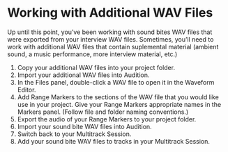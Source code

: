 # Working with Additional WAV Files

Up until this point, you’ve been working with sound bites WAV files that were exported from your interview WAV files. Sometimes, you’ll need to work with additional WAV files that contain suplemental material (ambient sound, a music performance, more interview material, etc.)

1. Copy your additional WAV files into your project folder.
2. Import your additional WAV files into Audition.
3. In the Files panel, double-click a WAV file to open it in the Waveform Editor.
4. Add Range Markers to the sections of the WAV file that you would like use in your project. Give your Range Markers appropriate names in the Markers panel. \(Follow file and folder naming conventions.\)
5. Export the audio of your Range Markers to your project folder.
6. Import your sound bite WAV files into Audition.
7. Switch back to your Multitrack Session. 
8. Add your sound bite WAV files to tracks in your Multitrack Session.

